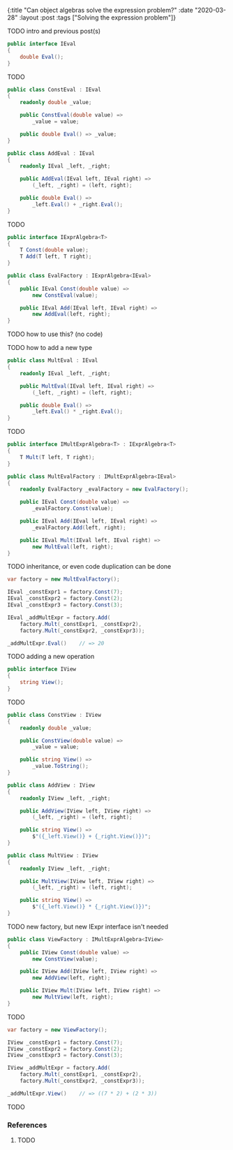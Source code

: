 {:title "Can object algebras solve the expression problem?"
 :date "2020-03-28"
 :layout :post
 :tags ["Solving the expression problem"]}

TODO intro and previous post(s)

```csharp
public interface IEval
{
    double Eval();
}
```

TODO

```csharp
public class ConstEval : IEval
{
    readonly double _value;

    public ConstEval(double value) =>
        _value = value;

    public double Eval() => _value;
}

public class AddEval : IEval
{
    readonly IEval _left, _right;

    public AddEval(IEval left, IEval right) =>
        (_left, _right) = (left, right);

    public double Eval() =>
        _left.Eval() + _right.Eval();
}
```

TODO

```csharp
public interface IExprAlgebra<T>
{
    T Const(double value);
    T Add(T left, T right);
}

public class EvalFactory : IExprAlgebra<IEval>
{
    public IEval Const(double value) =>
        new ConstEval(value);

    public IEval Add(IEval left, IEval right) =>
        new AddEval(left, right);
}
```

TODO how to use this? (no code)

TODO how to add a new type

```csharp
public class MultEval : IEval
{
    readonly IEval _left, _right;

    public MultEval(IEval left, IEval right) =>
        (_left, _right) = (left, right);

    public double Eval() =>
        _left.Eval() * _right.Eval();
}
```

TODO

```csharp
public interface IMultExprAlgebra<T> : IExprAlgebra<T>
{
    T Mult(T left, T right);
}

public class MultEvalFactory : IMultExprAlgebra<IEval>
{
    readonly EvalFactory _evalFactory = new EvalFactory();

    public IEval Const(double value) =>
        _evalFactory.Const(value);

    public IEval Add(IEval left, IEval right) =>
        _evalFactory.Add(left, right);

    public IEval Mult(IEval left, IEval right) =>
        new MultEval(left, right);
}
```

TODO inheritance, or even code duplication can be done

```csharp
var factory = new MultEvalFactory();

IEval _constExpr1 = factory.Const(7);
IEval _constExpr2 = factory.Const(2);
IEval _constExpr3 = factory.Const(3);

IEval _addMultExpr = factory.Add(
    factory.Mult(_constExpr1, _constExpr2),
    factory.Mult(_constExpr2, _constExpr3));

_addMultExpr.Eval()    // => 20
```

TODO adding a new operation

```csharp
public interface IView
{
    string View();
}
```

TODO

```csharp
public class ConstView : IView
{
    readonly double _value;

    public ConstView(double value) =>
        _value = value;

    public string View() =>
        _value.ToString();
}

public class AddView : IView
{
    readonly IView _left, _right;

    public AddView(IView left, IView right) =>
        (_left, _right) = (left, right);

    public string View() =>
        $"({_left.View()} + {_right.View()})";
}

public class MultView : IView
{
    readonly IView _left, _right;

    public MultView(IView left, IView right) =>
        (_left, _right) = (left, right);

    public string View() =>
        $"({_left.View()} * {_right.View()})";
}
```

TODO new factory, but new IExpr interface isn't needed

```csharp
public class ViewFactory : IMultExprAlgebra<IView>
{
    public IView Const(double value) =>
        new ConstView(value);

    public IView Add(IView left, IView right) =>
        new AddView(left, right);

    public IView Mult(IView left, IView right) =>
        new MultView(left, right);
}
```

TODO

```csharp
var factory = new ViewFactory();

IView _constExpr1 = factory.Const(7);
IView _constExpr2 = factory.Const(2);
IView _constExpr3 = factory.Const(3);

IView _addMultExpr = factory.Add(
    factory.Mult(_constExpr1, _constExpr2),
    factory.Mult(_constExpr2, _constExpr3));

_addMultExpr.View()    // => ((7 * 2) + (2 * 3))
```

TODO

### References

1. TODO
